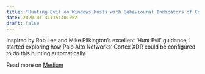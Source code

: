 ```yaml
---
title: "Hunting Evil on Windows hosts with Behavioural Indicators of Compromise"
date: 2020-01-31T15:40:00Z
draft: false
---
```


Inspired by Rob Lee and Mike Pilkington’s excellent ‘Hunt Evil’ guidance, I started exploring how Palo Alto Networks’ Cortex XDR could be configured to do this hunting automatically.

Read more on <a href="https://medium.com/@jamiebrummell/hunting-evil-on-windows-hosts-with-behavioural-indicators-of-compromise-f3540b47c631" target="_blank">Medium</a>
